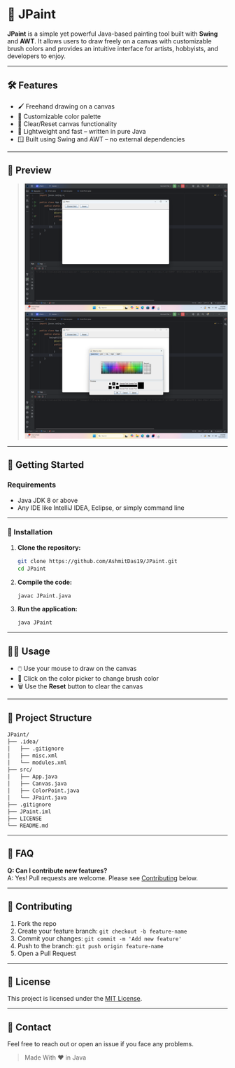 # 🎨 JPaint

**JPaint** is a simple yet powerful Java-based painting tool built with **Swing** and **AWT**. It allows users to draw freely on a canvas with customizable brush colors and provides an intuitive interface for artists, hobbyists, and developers to enjoy.

---

## 🛠 Features

- 🖌️ Freehand drawing on a canvas  
- 🌈 Customizable color palette  
- 🧽 Clear/Reset canvas functionality  
- 💾 Lightweight and fast – written in pure Java  
- 🪟 Built using Swing and AWT – no external dependencies  

---

## 📸 Preview
 
> ![JPaint Screenshot 1](ss1.png)
> ![JPaint Screenshot 2](ss2.png)

---

## 🚀 Getting Started

### Requirements

- Java JDK 8 or above  
- Any IDE like IntelliJ IDEA, Eclipse, or simply command line

---

### 🔧 Installation

1. **Clone the repository:**
   ```bash
   git clone https://github.com/AshmitDas19/JPaint.git
   cd JPaint
   ```

2. **Compile the code:**
   ```bash
   javac JPaint.java
   ```

3. **Run the application:**
   ```bash
   java JPaint
   ```

---

## 🧑‍💻 Usage

- 🖱️ Use your mouse to draw on the canvas  
- 🎨 Click on the color picker to change brush color  
- 🗑️ Use the **Reset** button to clear the canvas

---

## 📂 Project Structure

```
JPaint/
├── .idea/
│   ├── .gitignore
│   ├── misc.xml
│   └── modules.xml
├── src/
│   ├── App.java
│   ├── Canvas.java
│   ├── ColorPoint.java
│   └── JPaint.java
├── .gitignore
├── JPaint.iml
├── LICENSE
└── README.md
```

---

## 🙋 FAQ

**Q: Can I contribute new features?**  
A: Yes! Pull requests are welcome. Please see [Contributing](#-contributing) below.

---

## 🤝 Contributing

1. Fork the repo  
2. Create your feature branch: `git checkout -b feature-name`  
3. Commit your changes: `git commit -m 'Add new feature'`  
4. Push to the branch: `git push origin feature-name`  
5. Open a Pull Request

---

## 📜 License

This project is licensed under the [MIT License](https://github.com/AshmitDas19/JPaint/blob/53e29973b5ad62a1a907a4e80db5a51752e2fee1/LICENSE).

---

## 💬 Contact

Feel free to reach out or open an issue if you face any problems.

> Made With ❤️ in Java
